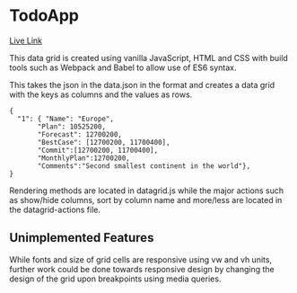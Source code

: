 # TodoApp

[Live Link](https://yue-todo-app.herokuapp.com/)

This data grid is created using vanilla JavaScript, HTML and CSS with build tools such as Webpack and Babel to allow use of ES6 syntax.

This takes the json in the data.json in the format and creates a data grid with the keys as columns and the values as rows.
```
{
  "1": { "Name": "Europe",
       "Plan": 10525200,
       "Forecast": 12700200,
       "BestCase": [12700200, 11700400],
       "Commit":[12700200, 11700400],
       "MonthlyPlan":12700200,
       "Comments":"Second smallest continent in the world"},
}
```

Rendering methods are located in datagrid.js while the major actions such as show/hide columns, sort by column name and more/less are located in the datagrid-actions file.

## Unimplemented Features
While fonts and size of grid cells are responsive using vw and vh units, further work could be done towards responsive design by changing the design of the grid upon breakpoints using media queries.
